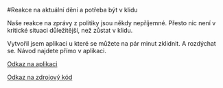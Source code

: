 #Reakce na aktuální dění a potřeba být v klidu

Naše reakce na zprávy z politiky jsou někdy nepříjemné. Přesto nic není v kritické situaci důležitější, než zůstat v klidu.

Vytvořil jsem aplikaci u které se můžete na pár minut zklidnit. A rozdýchat se. Návod najdete přímo v aplikaci.

[Odkaz na aplikaci](http://aplikace.svobodaweb.cz/app/relax_breathe/)

[Odkaz na zdrojový kód](https://github.com/psvoboda1987/relax_and_breathe_app)